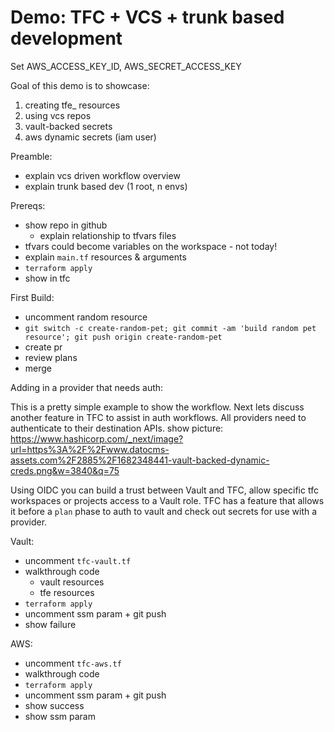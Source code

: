 # Demo: TFC + VCS + trunk based development

Set AWS_ACCESS_KEY_ID, AWS_SECRET_ACCESS_KEY

Goal of this demo is to showcase:
1. creating tfe_ resources 
1. using vcs repos
1. vault-backed secrets
1. aws dynamic secrets (iam user)

Preamble: 
- explain vcs driven workflow overview
- explain trunk based dev (1 root, n envs)

Prereqs:
- show repo in github
  - explain relationship to tfvars files
- tfvars could become variables on the workspace - not today!
- explain `main.tf` resources & arguments
- `terraform apply`
- show in tfc

First Build:
- uncomment random resource 
- `git switch -c create-random-pet; git commit -am 'build random pet resource'; git push origin create-random-pet` 
- create pr
- review plans 
- merge 

Adding in a provider that needs auth:

This is a pretty simple example to show the workflow. Next lets discuss another feature in TFC to assist in auth workflows. All providers need to authenticate to their destination APIs. show picture: https://www.hashicorp.com/_next/image?url=https%3A%2F%2Fwww.datocms-assets.com%2F2885%2F1682348441-vault-backed-dynamic-creds.png&w=3840&q=75

Using OIDC you can build a trust between Vault and TFC, allow specific tfc workspaces or projects access to a Vault role. TFC has a feature that allows it before a `plan` phase to auth to vault and check out secrets for use with a provider.

Vault:
- uncomment `tfc-vault.tf`
- walkthrough code
  - vault resources
  - tfe resources
- `terraform apply`
- uncomment ssm param + git push
- show failure

AWS:
- uncomment `tfc-aws.tf`
- walkthrough code
- `terraform apply`
- uncomment ssm param + git push
- show success
- show ssm param
